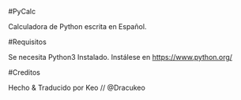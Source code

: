#PyCalc

Calculadora de Python escrita en Español.

#Requisitos

Se necesita Python3 Instalado. Instálese en https://www.python.org/

#Creditos

Hecho & Traducido por Keo // @Dracukeo
